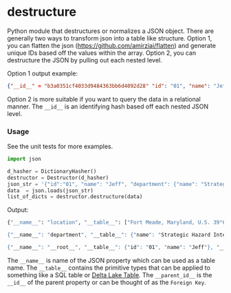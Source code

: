 # destructure
Python module that destructures or normalizes a JSON object.  There are generally two ways to transform json into a table like structure.  Option 1, you can flatten the json (https://github.com/amirziai/flatten) and generate unique IDs based off the values within the array. Option 2, you can destructure the JSON by pulling out each nested level.

Option 1 output example:

```json
{"__id__" = "b3a0351cf4033d9484363bb6d4092d28" "id": "01", "name": "Jeff", "department_name": "Strategic Hazard Intervention Espionage Logistics Directorate", "department_locations_0": "Fort Meade, Maryland, U.S. 39°6′32″N 76°46′17″W", "department_locations_1": "Seattle, WA"}
```

Option 2 is more suitable if you want to query the data in a relational manner.  The `__id__` is an identifying hash based off each nested JSON level.


### Usage
See the unit tests for more examples.

```python
import json

d_hasher = DictionaryHasher()
destructor = Destructor(d_hasher)
json_str = '{"id":"01", "name": "Jeff", "department": {"name": "Strategic Hazard Intervention Espionage Logistics Directorate", "location": "Fort Meade, Maryland, U.S. 39°6′32″N 76°46′17″W" } }'
data  = json.loads(json_str)
list_of_dicts = destructor.destructure(data)


```

Output:

```sh
{"__name__": "location", "__table__": ["Fort Meade, Maryland, U.S. 39°6'32'N 76°46"17"W, "Seattle, WA"], "__parent_id__": "1cd7de4b25fe5c1e134c5d3d43e2ec39", "__id__": "4b58bb58656974d2bec3258ba6e1d92c"}

{"__name__": "department", "__table__": {"name": "Strategic Hazard Intervention Espionage Logistics Directorate"}, "__id__": "1cd7de4b25fe5c1e134c5d3d43e2ec39", "__parent_id__": "f2198883d8412e528c0d0128ea2998d6"}

{"__name__": "__root__", "__table__": {"id": "01", "name": "Jeff"}, "__id__": "f2198883d8412e528c0d0128ea2998d6", "__parent_id__": None}

```

The `__name__` is name of the JSON property which can be used as a table name.  The `__table__` contains the primitive types that can be applied to something like a SQL table or [Delta Lake Table](https://delta.io/).  The `__parent_id__` is the `__id__` of the parent property or can be thought of as the `Foreign Key`.